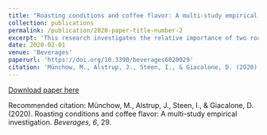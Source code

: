 ```yaml
---
title: "Roasting conditions and coffee flavor: A multi-study empirical investigation"
collection: publications
permalink: /publication/2020-paper-title-number-2
excerpt: 'This research investigates the relative importance of two roasting parameters—colour (i.e., roast degree) and time—on the sensory properties of coffee. The paper draws on data from eight studies conducted using sensory descriptive analysis with trained (in six studies) or semi-trained (in two studies) assessors, focusing on a common set of attributes...'
date: 2020-02-01
venue: 'Beverages'
paperurl: 'https://doi.org/10.3390/beverages6020029'
citation: 'Münchow, M., Alstrup, J., Steen, I., & Giacalone, D. (2020). Roasting conditions and coffee flavor: A multi-study empirical investigation. <i>Beverages, 6</i>, 29.'
---
```


[Download paper here](https://www.mdpi.com/2306-5710/6/2/29/pdf)

Recommended citation: Münchow, M., Alstrup, J., Steen, I., & Giacalone, D. (2020). Roasting conditions and coffee flavor: A multi-study empirical investigation. <i>Beverages, 6</i>, 29.
